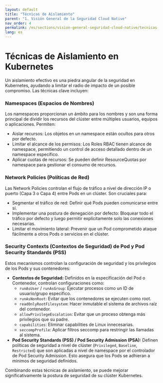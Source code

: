 ```yaml
---
layout: default
title: "Técnicas de Aislamiento"
parent: "1. Visión General de la Seguridad Cloud Native" 
nav_order: 4
permalink: /es/sections/vision-general-seguridad-cloud-native/tecnicas-aislamiento/
lang: es
---
```

# Técnicas de Aislamiento en Kubernetes

Un aislamiento efectivo es una piedra angular de la seguridad en Kubernetes, ayudando a limitar el radio de impacto de un posible compromiso. Las técnicas clave incluyen:

### Namespaces (Espacios de Nombres)
Los namespaces proporcionan un ámbito para los nombres y son una forma principal de dividir los recursos del clúster entre múltiples usuarios, equipos o aplicaciones. Permiten:
*   Aislar recursos: Los objetos en un namespace están ocultos para otros por defecto.
*   Limitar el alcance de los permisos: Los Roles RBAC tienen alcance de namespace, permitiendo un control de acceso detallado dentro de un namespace específico.
*   Aplicar cuotas de recursos: Se pueden definir ResourceQuotas por namespace para gestionar el consumo de recursos.

### Network Policies (Políticas de Red)
Las Network Policies controlan el flujo de tráfico a nivel de dirección IP o puerto (Capa 3 o Capa 4) entre Pods en un clúster. Son cruciales para:
*   Segmentar el tráfico de red: Definir qué Pods pueden comunicarse entre sí.
*   Implementar una postura de denegación por defecto: Bloquear todo el tráfico por defecto y luego permitir explícitamente solo las conexiones necesarias.
*   Limitar el movimiento lateral: Prevenir que un Pod comprometido ataque fácilmente a otros Pods o servicios en el clúster.

### Security Contexts (Contextos de Seguridad) de Pod y Pod Security Standards (PSS)
Estos mecanismos controlan la configuración de seguridad y los privilegios de los Pods y sus contenedores:
*   **Contextos de Seguridad:** Definidos en la especificación del Pod o Contenedor, controlan configuraciones como:
    *   `runAsUser` / `runAsGroup`: Ejecutar procesos como un ID de usuario/grupo específico.
    *   `runAsNonRoot`: Evitar que los contenedores se ejecuten como root.
    *   `readOnlyRootFilesystem`: Hacer inmutable el sistema de archivos raíz del contenedor.
    *   `allowPrivilegeEscalation`: Evitar que un proceso obtenga más privilegios que su padre.
    *   `capabilities`: Eliminar capabilities de Linux innecesarias.
    *   `seccompProfile`: Aplicar filtros seccomp para restringir las llamadas al sistema.
*   **Pod Security Standards (PSS) / Pod Security Admission (PSA):** Definen políticas de seguridad a nivel de clúster (`Privileged`, `Baseline`, `Restricted`) que son aplicadas a nivel de namespace por el controlador de Pod Security Admission. Esto asegura que los Pods se adhieran a mínimos de seguridad definidos.

Combinando estas técnicas de aislamiento, se puede mejorar significativamente la postura de seguridad de su clúster Kubernetes.
